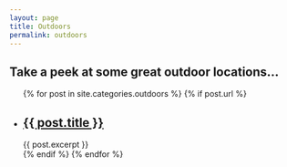```yaml
---
layout: page
title: Outdoors
permalink: outdoors
---
```



## Take a peek at some great outdoor locations...


<ul class="post-list">
  {% for post in site.categories.outdoors %}
    {% if post.url %}
        <li>
        	<h2><a href="{{ post.url }}">{{ post.title }}</a></h2>
    			{{ post.excerpt }}
    	</li>
    {% endif %}
  {% endfor %}
</ul>